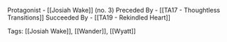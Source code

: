 Protagonist - [[Josiah Wake]] (no. 3)
Preceded By - [[TA17 - Thoughtless Transitions]]
Succeeded By - [[TA19 - Rekindled Heart]]

Tags: [[Josiah Wake]], [[Wander]], [[Wyatt]]